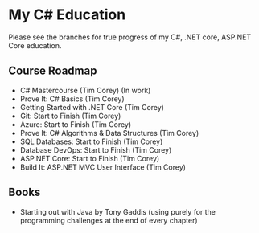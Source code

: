 # My C# Education

Please see the branches for true progress of my C#, .NET core, ASP.NET Core education. 

## Course Roadmap

- C# Mastercourse (Tim Corey) (In work)
- Prove It: C# Basics (Tim Corey)
- Getting Started with .NET Core (Tim Corey)
- Git: Start to Finish (Tim Corey)
- Azure: Start to Finish (Tim Corey)
- Prove It: C# Algorithms & Data Structures (Tim Corey)
- SQL Databases: Start to Finish (Tim Corey)
- Database DevOps: Start to Finish (Tim Corey)
- ASP.NET Core: Start to Finish (Tim Corey)
- Build It: ASP.NET MVC User Interface (Tim Corey)

## Books

- Starting out with Java by Tony Gaddis (using purely for the programming challenges at the end of every chapter)
